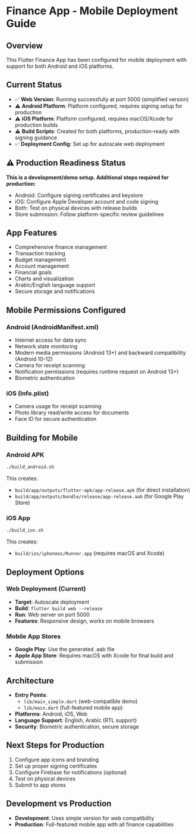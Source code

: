 # Finance App - Mobile Deployment Guide

## Overview
This Flutter Finance App has been configured for mobile deployment with support for both Android and iOS platforms.

## Current Status
- ✅ **Web Version**: Running successfully at port 5000 (simplified version)
- ⚠️ **Android Platform**: Platform configured, requires signing setup for production
- ⚠️ **iOS Platform**: Platform configured, requires macOS/Xcode for production builds
- ⚠️ **Build Scripts**: Created for both platforms, production-ready with signing guidance
- ✅ **Deployment Config**: Set up for autoscale web deployment

## ⚠️ Production Readiness Status
**This is a development/demo setup. Additional steps required for production:**
- Android: Configure signing certificates and keystore
- iOS: Configure Apple Developer account and code signing
- Both: Test on physical devices with release builds
- Store submission: Follow platform-specific review guidelines

## App Features
- Comprehensive finance management
- Transaction tracking
- Budget management
- Account management
- Financial goals
- Charts and visualization
- Arabic/English language support
- Secure storage and notifications

## Mobile Permissions Configured

### Android (AndroidManifest.xml)
- Internet access for data sync
- Network state monitoring
- Modern media permissions (Android 13+) and backward compatibility (Android 10-12)
- Camera for receipt scanning
- Notification permissions (requires runtime request on Android 13+)
- Biometric authentication

### iOS (Info.plist)
- Camera usage for receipt scanning
- Photo library read/write access for documents
- Face ID for secure authentication

## Building for Mobile

### Android APK
```bash
./build_android.sh
```
This creates:
- `build/app/outputs/flutter-apk/app-release.apk` (for direct installation)
- `build/app/outputs/bundle/release/app-release.aab` (for Google Play Store)

### iOS App
```bash
./build_ios.sh
```
This creates:
- `build/ios/iphoneos/Runner.app` (requires macOS and Xcode)

## Deployment Options

### Web Deployment (Current)
- **Target**: Autoscale deployment
- **Build**: `flutter build web --release`
- **Run**: Web server on port 5000
- **Features**: Responsive design, works on mobile browsers

### Mobile App Stores
- **Google Play**: Use the generated .aab file
- **Apple App Store**: Requires macOS with Xcode for final build and submission

## Architecture
- **Entry Points**: 
  - `lib/main_simple.dart` (web-compatible demo)
  - `lib/main.dart` (full-featured mobile app)
- **Platforms**: Android, iOS, Web
- **Language Support**: English, Arabic (RTL support)
- **Security**: Biometric authentication, secure storage

## Next Steps for Production
1. Configure app icons and branding
2. Set up proper signing certificates
3. Configure Firebase for notifications (optional)
4. Test on physical devices
5. Submit to app stores

## Development vs Production
- **Development**: Uses simple version for web compatibility
- **Production**: Full-featured mobile app with all finance capabilities